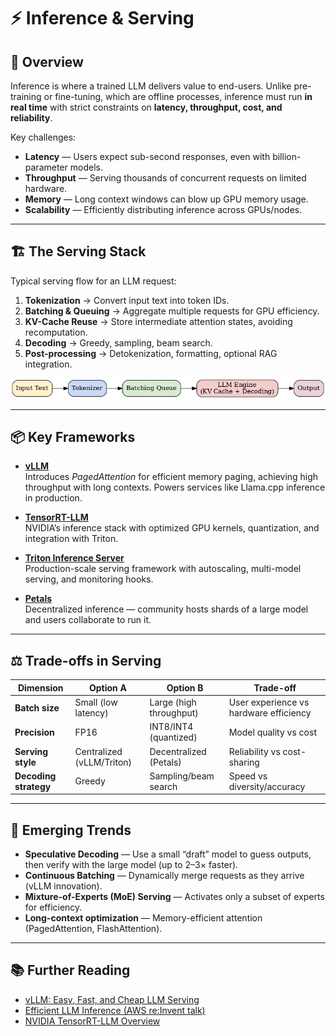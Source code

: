 # ⚡ Inference & Serving

## 🔎 Overview  
Inference is where a trained LLM delivers value to end-users. Unlike pre-training or fine-tuning, which are offline processes, inference must run **in real time** with strict constraints on **latency, throughput, cost, and reliability**.  

Key challenges:  
- **Latency** — Users expect sub-second responses, even with billion-parameter models.  
- **Throughput** — Serving thousands of concurrent requests on limited hardware.  
- **Memory** — Long context windows can blow up GPU memory usage.  
- **Scalability** — Efficiently distributing inference across GPUs/nodes.  

---

## 🏗 The Serving Stack  

Typical serving flow for an LLM request:  

1. **Tokenization** → Convert input text into token IDs.  
2. **Batching & Queuing** → Aggregate multiple requests for GPU efficiency.  
3. **KV-Cache Reuse** → Store intermediate attention states, avoiding recomputation.  
4. **Decoding** → Greedy, sampling, beam search.  
5. **Post-processing** → Detokenization, formatting, optional RAG integration.  

![LLM Inference Stack](../images/inference_serving_stack.png)

---

## 📦 Key Frameworks  

- **[vLLM](https://github.com/vllm-project/vllm)**  
  Introduces *PagedAttention* for efficient memory paging, achieving high throughput with long contexts. Powers services like Llama.cpp inference in production.  

- **[TensorRT-LLM](https://github.com/NVIDIA/TensorRT-LLM)**  
  NVIDIA’s inference stack with optimized GPU kernels, quantization, and integration with Triton.  

- **[Triton Inference Server](https://github.com/triton-inference-server/server)**  
  Production-scale serving framework with autoscaling, multi-model serving, and monitoring hooks.  

- **[Petals](https://github.com/bigscience-workshop/petals)**  
  Decentralized inference — community hosts shards of a large model and users collaborate to run it.  

---

## ⚖️ Trade-offs in Serving  

| **Dimension**       | **Option A** | **Option B** | **Trade-off** |
|----------------------|--------------|--------------|----------------|
| **Batch size**       | Small (low latency) | Large (high throughput) | User experience vs hardware efficiency |
| **Precision**        | FP16 | INT8/INT4 (quantized) | Model quality vs cost |
| **Serving style**    | Centralized (vLLM/Triton) | Decentralized (Petals) | Reliability vs cost-sharing |
| **Decoding strategy**| Greedy | Sampling/beam search | Speed vs diversity/accuracy |

---

## 🔮 Emerging Trends  

- **Speculative Decoding** — Use a small “draft” model to guess outputs, then verify with the large model (up to 2–3× faster).  
- **Continuous Batching** — Dynamically merge requests as they arrive (vLLM innovation).  
- **Mixture-of-Experts (MoE) Serving** — Activates only a subset of experts for efficiency.  
- **Long-context optimization** — Memory-efficient attention (PagedAttention, FlashAttention).  

---

## 📚 Further Reading  

- [vLLM: Easy, Fast, and Cheap LLM Serving](https://arxiv.org/abs/2309.06180)  
- [Efficient LLM Inference (AWS re:Invent talk)](https://www.youtube.com/watch?v=l2Wc2kFGYfU)  
- [NVIDIA TensorRT-LLM Overview](https://developer.nvidia.com/tensorrt-llm)  